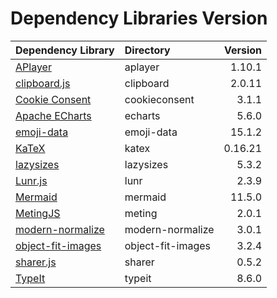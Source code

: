 # Dependency Libraries Version

| Dependency Library                                                                  | Directory         | Version |
|:------------------------------------------------------------------------------------|:------------------|--------:|
| [APlayer](https://github.com/MoePlayer/APlayer)                                     | aplayer           |  1.10.1 |
| [clipboard.js](https://github.com/zenorocha/clipboard.js)                           | clipboard         |  2.0.11 |
| [Cookie Consent](https://github.com/osano/cookieconsent)                            | cookieconsent     |   3.1.1 |
| [Apache ECharts](https://github.com/apache/echarts)                                 | echarts           |   5.6.0 |
| [emoji-data](https://github.com/iamcal/emoji-data)                                  | emoji-data        |  15.1.2 |
| [KaTeX](https://github.com/KaTeX/KaTeX)                                             | katex             | 0.16.21 |
| [lazysizes](https://github.com/aFarkas/lazysizes)                                   | lazysizes         |   5.3.2 |
| [Lunr.js](https://github.com/olivernn/lunr.js)                                      | lunr              |   2.3.9 |
| [Mermaid](https://github.com/mermaid-js/mermaid)                                    | mermaid           |  11.5.0 |
| [MetingJS](https://github.com/metowolf/MetingJS)                                    | meting            |   2.0.1 |
| [modern-normalize](https://github.com/sindresorhus/modern-normalize)                | modern-normalize  |   3.0.1 |
| [object-fit-images](https://github.com/fregante/object-fit-images)                  | object-fit-images |   3.2.4 |
| [sharer.js](https://github.com/ellisonleao/sharer.js)                               | sharer            |   0.5.2 |
| [TypeIt](https://github.com/alexmacarthur/typeit)                                   | typeit            |   8.6.0 |
